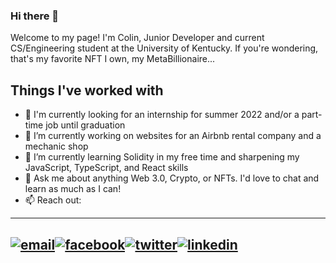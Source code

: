 ### Hi there 👋

Welcome to my page!
I'm Colin, Junior Developer and current CS/Engineering student at the University of Kentucky.
If you're wondering, that's my favorite NFT I own, my MetaBillionaire...

## Things I've worked with 



- 👀 I'm currently looking for an internship for summer 2022 and/or a part-time job until graduation
- 💪 I’m currently working on websites for an Airbnb rental company and a mechanic shop
- 🌱 I’m currently learning Solidity in my free time and sharpening my JavaScript, TypeScript, and React skills
- 💬 Ask me about anything Web 3.0, Crypto, or NFTs. I'd love to chat and learn as much as I can!
- 📫 Reach out:
---
[![email](https://user-images.githubusercontent.com/29903754/147712714-0197c2ca-dbd8-42b7-8fd1-b2462f6dc8d4.png)][1][![facebook](https://user-images.githubusercontent.com/29903754/147712776-2ce7946a-6e27-4bab-977c-76d07c8dd6aa.png)][2][![twitter](https://github.com/colinsmith3/colinsmith3/issues/3#issue-1090796857)][3][![linkedin](https://github.com/colinsmith3/colinsmith3/issues/4#issue-1090796917)][4]
---

[1]: mailto:jayson.colin.smith@gmail.com
[2]: https://www.facebook.com/colin.smith.03
[3]: https://twitter.com/Colin_Smith30
[4]: https://www.linkedin.com/in/colin-smith-901575191
